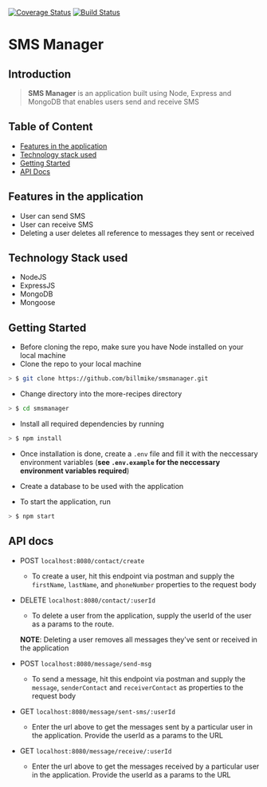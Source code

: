 [![Coverage Status](https://coveralls.io/repos/github/Billmike/smsmanager/badge.svg?branch=develop)](https://coveralls.io/github/Billmike/smsmanager?branch=develop) [![Build Status](https://travis-ci.org/Billmike/smsmanager.svg?branch=develop)](https://travis-ci.org/Billmike/smsmanager)

# SMS Manager

## Introduction

> **SMS Manager** is an application built using Node, Express and MongoDB that enables users send and receive SMS

## Table of Content
- [Features in the application](#features-in-the-application)
- [Technology stack used](#technology-stack-used)
- [Getting Started](#getting-started)
- [API Docs](#api-docs)

## Features in the application

* User can send SMS
* User can receive SMS
* Deleting a user deletes all reference to messages they sent or received

## Technology Stack used

* NodeJS
* ExpressJS
* MongoDB
* Mongoose

## Getting Started

* Before cloning the repo, make sure you have Node installed on your local machine
* Clone the repo to your local machine

```sh
> $ git clone https://github.com/billmike/smsmanager.git
```

* Change directory into the more-recipes directory

```sh
> $ cd smsmanager
```

* Install all required dependencies by running

```sh
> $ npm install
```

* Once installation is done, create a `.env` file and fill it with the neccessary environment variables (**see `.env.example` for the neccessary environment variables required**)
* Create a database to be used with the application

* To start the application, run

```sh
> $ npm start
```

## API docs


* POST `localhost:8080/contact/create`

  * To create a user, hit this endpoint via postman and supply the `firstName`, `lastName`, and `phoneNumber` properties to the request body

* DELETE `localhost:8080/contact/:userId`
  * To delete a user from the application, supply the userId of the user as a params to the route.
  
  **NOTE**: Deleting a user removes all messages they've sent or received in the application

* POST `localhost:8080/message/send-msg`
  * To send a message, hit this endpoint via postman and supply the `message`, `senderContact` and `receiverContact` as properties to the request body

* GET `localhost:8080/message/sent-sms/:userId`
  * Enter the url above to get the messages sent by a particular user in the application. Provide the userId as a params to the URL

* GET `localhost:8080/message/receive/:userId`
  * Enter the url above to get the messages received by a particular user in the application. Provide the userId as a params to the URL

